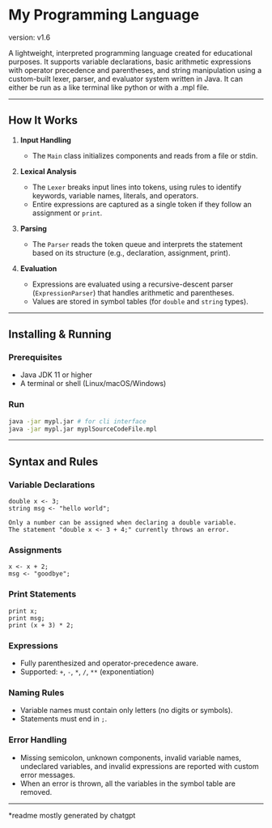 # My Programming Language

version: v1.6

A lightweight, interpreted programming language created for educational purposes. It supports variable declarations, basic arithmetic expressions with operator precedence and parentheses, and string manipulation using a custom-built lexer, parser, and evaluator system written in Java. It can either be run as a like terminal like python or with a .mpl file.  

---

## How It Works

1. **Input Handling**
   - The `Main` class initializes components and reads from a file or stdin.

2. **Lexical Analysis**
   - The `Lexer` breaks input lines into tokens, using rules to identify keywords, variable names, literals, and operators.
   - Entire expressions are captured as a single token if they follow an assignment or `print`.

3. **Parsing**
   - The `Parser` reads the token queue and interprets the statement based on its structure (e.g., declaration, assignment, print).

4. **Evaluation**
   - Expressions are evaluated using a recursive-descent parser (`ExpressionParser`) that handles arithmetic and parentheses.
   - Values are stored in symbol tables (for `double` and `string` types).

---

## Installing & Running

###  Prerequisites
- Java JDK 11 or higher
- A terminal or shell (Linux/macOS/Windows)

###  Run
```bash
java -jar mypl.jar # for cli interface
java -jar mypl.jar myplSourceCodeFile.mpl 
```

---

##  Syntax and Rules

###  Variable Declarations
```mpl
double x <- 3;
string msg <- "hello world";

Only a number can be assigned when declaring a double variable.
The statement "double x <- 3 + 4;" currently throws an error.

```

###  Assignments
```mpl
x <- x + 2;
msg <- "goodbye";
```

###  Print Statements
```mpl
print x;
print msg;
print (x + 3) * 2;
```

###  Expressions
- Fully parenthesized and operator-precedence aware.
- Supported: `+`, `-`, `*`, `/`, `**` (exponentiation)

###  Naming Rules
- Variable names must contain only letters (no digits or symbols).
- Statements must end in `;`.

###  Error Handling
- Missing semicolon, unknown components, invalid variable names, undeclared variables, and invalid expressions are reported with custom error messages.
- When an error is thrown, all the variables in the symbol table are removed.

---

*readme mostly generated by chatgpt
